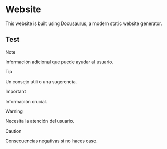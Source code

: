 # Website

This website is built using [Docusaurus](https://docusaurus.io/), a modern static website generator.

## Test

<!-- Only works on readme files for github profiles -->

> [!NOTE]
> Información adicional que puede ayudar al usuario.

> [!TIP]
> Un consejo utili o una sugerencia.

> [!IMPORTANT]
> Información crucial.

> [!WARNING]
> Necesita la atención del usuario.

> [!CAUTION]
> Consecuencias negativas si no haces caso.
